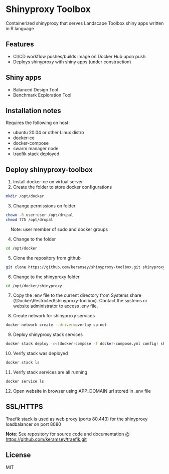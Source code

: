 # Shinyproxy Toolbox
Containerized shinyproxy that serves Landscape Toolbox shiny apps written in R language
## Features
- CI/CD workflow pushes/builds image on Docker Hub upon push
- Deploys shinyproxy with shiny apps (under construction)
## Shiny apps
- Balanced Design Tool
- Benchmark Exploration Tool
## Installation notes
Requires the following on host:
- ubuntu 20.04 or other Linux distro
- docker-ce
- docker-compose
- swarm manager node
- traefik stack deployed
## Deploy shinyproxy-toolbox
1. Install docker-ce on virtual server
2. Create the folder to store docker configurations
```sh
mkdir /opt/docker
```
3. Change permissions on folder
```sh
chown -R user:user /opt/drupal
chmod 775 /opt/drupal
```
&nbsp;&nbsp;&nbsp;&nbsp;Note: user member of sudo and docker groups

4. Change to the folder
```sh
cd /opt/docker
```
5. Clone the repository from github
```sh
git clone https://github.com/keramsey/shinyproxy-toolbox.git shinyproxy
```
6. Change to the shinyproxy folder
```sh
cd /opt/docker/shinyproxy
```
7. Copy the .env file to the current directory from Systems share (\Docker\Restricted\shinyproxy-toolbox). Contact the systems or website administrator to access .env file.

8. Create network for shinyproxy services
```sh
docker network create --driver=overlay sp-net
```
9. Deploy shinyproxy stack services
```sh
docker stack deploy -c<(docker-compose -f docker-compose.yml config) shinyproxy
```
10. Verify stack was deployed
```sh
docker stack ls
```
11. Verify stack services are all running
```sh
docker service ls
```
12. Open website in browser using APP_DOMAIN url stored in .env file
## SSL/HTTPS
Traefik stack is used as web proxy (ports 80,443) for the shinyproxy loadbalancer on port 8080

**Note**: See repository for source code and documentation @ https://github.com/keramsey/traefik.git
## License
MIT

